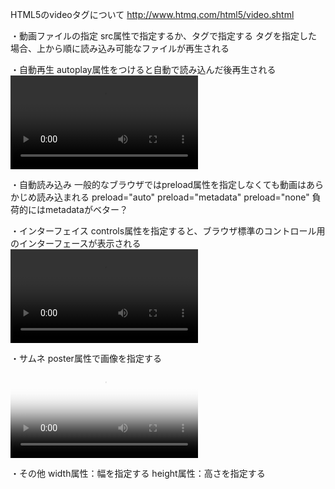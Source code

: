 HTML5のvideoタグについて
http://www.htmq.com/html5/video.shtml

・動画ファイルの指定
src属性で指定するか、<source>タグで指定する
<source>タグを指定した場合、上から順に読み込み可能なファイルが再生される
<source src="sample.mp4">
<source src="sample.ogv">

・自動再生
autoplay属性をつけると自動で読み込んだ後再生される
<video src="sample.ogv" autoplay></video>

・自動読み込み
一般的なブラウザではpreload属性を指定しなくても動画はあらかじめ読み込まれる
preload="auto"
preload="metadata"
preload="none"
負荷的にはmetadataがベター？

・インターフェイス
controls属性を指定すると、ブラウザ標準のコントロール用のインターフェースが表示される
<video src="sample.ogv" controls></video>

・サムネ
poster属性で画像を指定する
<video src="sample.ogv" poster="firstframe.jpg"></video>

・その他
width属性：幅を指定する
height属性：高さを指定する